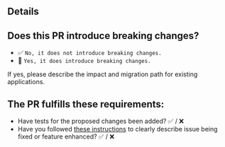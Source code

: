 
## Details


## Does this PR introduce breaking changes?

* ✅ `No, it does not introduce breaking changes.`
* 🚨 `Yes, it does introduce breaking changes.`

If yes, please describe the impact and migration path for existing applications.

## The PR fulfills these requirements:
* Have tests for the proposed changes been added? ✅ / ❌
* Have you followed [these instructions](../CONTRIBUTING.md#-commit-message-conventions) to clearly describe issue being fixed or feature enhanced? ✅ / ❌
